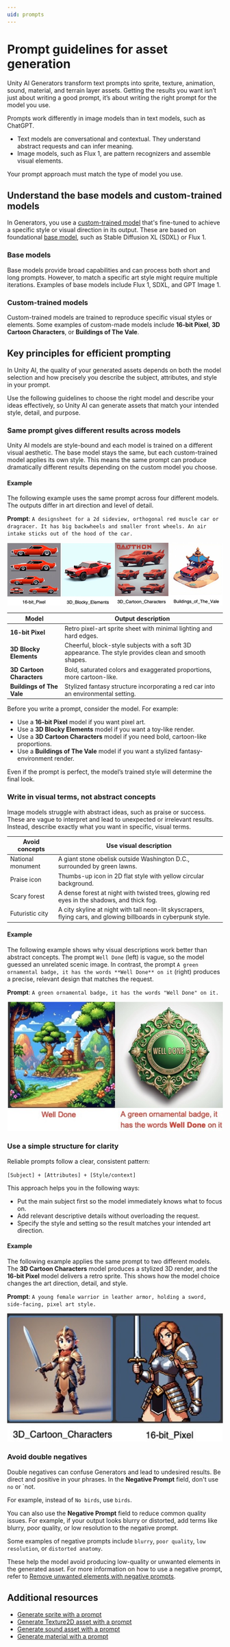 ```yaml
---
uid: prompts
---
```


# Prompt guidelines for asset generation

Unity AI Generators transform text prompts into sprite, texture, animation, sound, material, and terrain layer assets. Getting the results you want isn’t just about writing a good prompt, it’s about writing the right prompt for the model you use.

Prompts work differently in image models than in text models, such as ChatGPT.

* Text models are conversational and contextual. They understand abstract requests and can infer meaning.
* Image models, such as Flux 1, are pattern recognizers and assemble visual elements.

Your prompt approach must match the type of model you use.

## Understand the base models and custom-trained models

In Generators, you use a [custom-trained model](#custom-trained-models) that's fine-tuned to achieve a specific style or visual direction in its output. These are based on foundational [base model](#base-models), such as Stable Diffusion XL (SDXL) or Flux 1.

### Base models

Base models provide broad capabilities and can process both short and long prompts. However, to match a specific art style might require multiple iterations. Examples of base models include Flux 1, SDXL, and GPT Image 1.

### Custom-trained models

Custom-trained models are trained to reproduce specific visual styles or elements. Some examples of custom-made models include **16-bit Pixel**, **3D Cartoon Characters**, or **Buildings of The Vale**.

## Key principles for efficient prompting

In Unity AI, the quality of your generated assets depends on both the model selection and how precisely you describe the subject, attributes, and style in your prompt.

Use the following guidelines to choose the right model and describe your ideas effectively, so Unity AI can generate assets that match your intended style, detail, and purpose.

### Same prompt gives different results across models

Unity AI models are style-bound and each model is trained on a different visual aesthetic. The base model stays the same, but each custom-trained model applies its own style. This means the same prompt can produce dramatically different results depending on the custom model you choose.

#### Example

The following example uses the same prompt across four different models. The outputs differ in art direction and level of detail.

**Prompt**: `A designsheet for a 2d sideview, orthogonal red muscle car or dragracer. It has big backwheels and smaller front wheels. An air intake sticks out of the hood of the car.`

![Same prompt gives different results](../../images/same-prompt.jpg)

| **Model** | **Output description** |
| --------- | ---------------------- |
| **16-bit Pixel** | Retro pixel-art sprite sheet with minimal lighting and hard edges. |
| **3D Blocky Elements** | Cheerful, block-style subjects with a soft 3D appearance. The style provides clean and smooth shapes. |
| **3D Cartoon Characters** | Bold, saturated colors and exaggerated proportions, more cartoon-like. |
| **Buildings of The Vale** | Stylized fantasy structure incorporating a red car into an environmental setting. |

Before you write a prompt, consider the model. For example:

* Use a **16-bit Pixel** model if you want pixel art.
* Use a **3D Blocky Elements** model if you want a toy-like render.
* Use a **3D Cartoon Characters** model if you need bold, cartoon-like proportions.
* Use a **Buildings of The Vale** model if you want a stylized fantasy-environment render.

Even if the prompt is perfect, the model’s trained style will determine the final look.

### Write in visual terms, not abstract concepts

Image models struggle with abstract ideas, such as praise or success. These are vague to interpret and lead to unexpected or irrelevant results. Instead, describe exactly what you want in specific, visual terms.

| **Avoid concepts** | **Use visual description** |
| ------------------ | -------------------------- |
| National monument | A giant stone obelisk outside Washington D.C., surrounded by green lawns. |
| Praise icon | Thumbs-up icon in 2D flat style with yellow circular background. |
| Scary forest | A dense forest at night with twisted trees, glowing red eyes in the shadows, and thick fog. |
| Futuristic city | A city skyline at night with tall neon-lit skyscrapers, flying cars, and glowing billboards in cyberpunk style. |

#### Example

The following example shows why visual descriptions work better than abstract concepts. The prompt `Well Done` (left) is vague, so the model guessed an unrelated scenic image. In contrast, the prompt `A green ornamental badge, it has the words **Well Done** on it` (right) produces a precise, relevant design that matches the request.

**Prompt**: `A green ornamental badge, it has the words "Well Done" on it.`

![Images generated for an abstract concept](../../images/prompt-concept.jpg)

### Use a simple structure for clarity

Reliable prompts follow a clear, consistent pattern:

`[Subject] + [Attributes] + [Style/context]`

This approach helps you in the following ways:

* Put the main subject first so the model immediately knows what to focus on.
* Add relevant descriptive details without overloading the request.
* Specify the style and setting so the result matches your intended art direction.

#### Example

The following example applies the same prompt to two different models. The **3D Cartoon Characters** model produces a stylized 3D render, and the **16-bit Pixel** model delivers a retro sprite. This shows how the model choice changes the art direction, detail, and style.

**Prompt**: `A young female warrior in leather armor, holding a sword, side-facing, pixel art style.`

![Images of female warrior generated with the 3D Cartoon Characters and 16-bit Pixel models](../../images/prompt-order.jpg)

### Avoid double negatives

Double negatives can confuse Generators and lead to undesired results. Be direct and positive in your phrases. In the **Negative Prompt** field, don't use `no` or `not.

For example, instead of `No birds`, use `birds`.

You can also use the **Negative Prompt** field to reduce common quality issues. For example, if your output looks blurry or distorted, add terms like blurry, poor quality, or low resolution to the negative prompt.

Some examples of negative prompts include `blurry`, `poor quality`, `low resolution`, or `distorted anatomy`.

These help the model avoid producing low-quality or unwanted elements in the generated asset. For more information on how to use a negative prompt, refer to [Remove unwanted elements with negative prompts](xref:negative-prompt).

## Additional resources

* [Generate sprite with a prompt](xref:generate-sprite)
* [Generate Texture2D asset with a prompt](xref:generate-texture2d)
* [Generate sound asset with a prompt](xref:sound-prompt)
* [Generate material with a prompt](xref:material-generate-prompt)